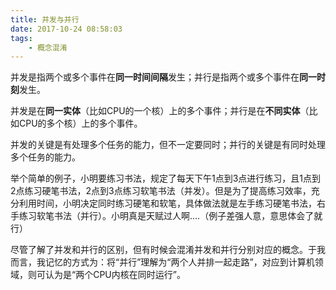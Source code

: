 ```yaml
---
title: 并发与并行
date: 2017-10-24 08:58:03
tags:
	- 概念混淆
---
```

并发是指两个或多个事件在**同一时间间隔**发生；并行是指两个或多个事件在**同一时刻**发生。

并发是在**同一实体**（比如CPU的一个核）上的多个事件；并行是在**不同实体**（比如CPU的多个核）上的多个事件。

并发的关键是有处理多个任务的能力，但不一定要同时；并行的关键是有同时处理多个任务的能力。<!--more-->

举个简单的例子，小明要练习书法，规定了每天下午1点到3点进行练习，且1点到2点练习硬笔书法，2点到3点练习软笔书法（并发）。但是为了提高练习效率，充分利用时间，小明决定同时练习硬笔和软笔，具体做法就是左手练习硬笔书法，右手练习软笔书法（并行）。小明真是天赋过人啊....（例子差强人意，意思体会了就行）

尽管了解了并发和并行的区别，但有时候会混淆并发和并行分别对应的概念。于我而言，我记忆的方式为：将“并行”理解为“两个人并排一起走路”，对应到计算机领域，则可认为是“两个CPU内核在同时运行”。
